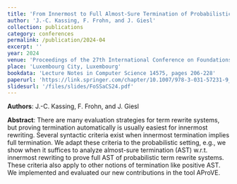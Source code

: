 ```yaml
---
title: 'From Innermost to Full Almost-Sure Termination of Probabilistic Term Rewriting'
author: 'J.-C. Kassing, F. Frohn, and J. Giesl'
collection: publications
category: conferences
permalink: /publication/2024-04
excerpt: ''
year: 2024
venue: 'Proceedings of the 27th International Conference on Foundations of Software Science and Computation Structures (FoSSaCS 2024)'
place: 'Luxembourg City, Luxembourg'
bookdata: 'Lecture Notes in Computer Science 14575, pages 206-228'
paperurl: 'https://link.springer.com/chapter/10.1007/978-3-031-57231-9_10'
slidesurl: '/files/slides/FoSSaCS24.pdf'
---
```


**Authors**: J.-C. Kassing, F. Frohn, and J. Giesl

**Abstract**:
There are many evaluation strategies for term rewrite systems, but proving termination automatically is usually easiest for innermost rewriting. Several syntactic criteria exist when innermost termination implies full termination. We adapt these criteria to the probabilistic setting, e.g., we show when it suffices to analyze almost-sure termination (AST) w.r.t. innermost rewriting to prove full AST of probabilistic term rewrite systems. These criteria also apply to other notions of termination like positive AST. We implemented and evaluated our new contributions in the tool AProVE.